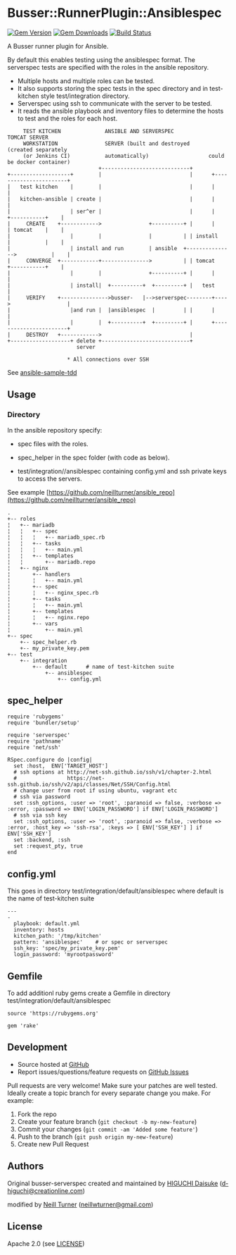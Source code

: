 # <a name="title"></a> Busser::RunnerPlugin::Ansiblespec

[![Gem Version](https://badge.fury.io/rb/busser-ansiblespec.png)](http://rubygems.org/gems/busser-ansiblespec)
[![Gem Downloads](http://ruby-gem-downloads-badge.herokuapp.com/busser-ansiblespec?type=total&color=brightgreen)](https://rubygems.org/gems/busser-ansiblespec)
[![Build Status](https://travis-ci.org/neillturner/busser-ansiblespec.png)](https://travis-ci.org/neillturner/busser-ansiblespec)

A Busser runner plugin for Ansible.

By default this enables testing using the ansiblespec format. The serverspec tests are specified with the roles in the ansible repository.
* Multiple hosts and multiple roles can be tested.
* It also supports storing the spec tests in the spec directory and in test-kitchen style test/integration directory.
* Serverspec using ssh to communicate with the server to be tested.
* It reads the ansible playbook and inventory files to determine the hosts to test and the roles for each host.

```
     TEST KITCHEN              ANSIBLE AND SERVERSPEC                TOMCAT SERVER
     WORKSTATION               SERVER (built and destroyed      (created separately
     (or Jenkins CI)           automatically)                   could be docker container)
                             +----------------------------+
+-------------------+        |                            |      +-----------------------+
|   test kitchen    |        |                            |      |                       |
|   kitchen-ansible | create |                            |      |                       |
|                   | ser^er |                            |      |      +-----------+    |
|     CREATE    +------------>               +----------+ |      |      | tomcat    |    |
|                   |        |               |          | | install     |           |    |
|                   | install and run        | ansible  +--------------->           |    |
|     CONVERGE  +------------+--------------->          | | tomcat      +-----------+    |
|                   |        |               +----------+ |      |                       |
|                   | install|  +----------+  +---------+ |   test                       |
|     VERIFY    +--------------->busser-   |-->serverspec--------+---->                  |
|                   |and run |  |ansiblespec  |         | |      |                       |
|                   |        |  +----------+  +---------+ |      +-----------------------+
|     DESTROY   +------------>                            |
+-------------------+ delete +----------------------------+
                      server

                   * All connections over SSH

```

See [ansible-sample-tdd](https://github.com/volanja/ansible-sample-tdd)

## <a name="usage"></a> Usage

### Directory

In the ansible repository specify:

  * spec files with the roles.

  * spec_helper in the spec folder (with code as below).

  * test/integration/<suite>/ansiblespec containing config.yml and ssh private keys to access the servers.

See example [https://github.com/neillturner/ansible_repo](https://github.com/neillturner/ansible_repo)

```
.
+-- roles
¦   +-- mariadb
¦   ¦   +-- spec
¦   ¦   ¦   +-- mariadb_spec.rb
¦   ¦   +-- tasks
¦   ¦   ¦   +-- main.yml
¦   ¦   +-- templates
¦   ¦       +-- mariadb.repo
¦   +-- nginx
¦       +-- handlers
¦       ¦   +-- main.yml
¦       +-- spec
¦       ¦   +-- nginx_spec.rb
¦       +-- tasks
¦       ¦   +-- main.yml
¦       +-- templates
¦       ¦   +-- nginx.repo
¦       +-- vars
¦           +-- main.yml
+-- spec
    +-- spec_helper.rb
    +-- my_private_key.pem
+-- test
    +-- integration
        +-- default      # name of test-kitchen suite
            +-- ansiblespec
                +-- config.yml

```


## <a name="spec_helper"></a> spec_helper

```
require 'rubygems'
require 'bundler/setup'

require 'serverspec'
require 'pathname'
require 'net/ssh'

RSpec.configure do |config|
  set :host,  ENV['TARGET_HOST']
  # ssh options at http://net-ssh.github.io/ssh/v1/chapter-2.html
  #                https://net-ssh.github.io/ssh/v2/api/classes/Net/SSH/Config.html
  # change user from root if using ubuntu, vagrant etc
  # ssh via password
  set :ssh_options, :user => 'root', :paranoid => false, :verbose => :error, :password => ENV['LOGIN_PASSWORD'] if ENV['LOGIN_PASSWORD']
  # ssh via ssh key
  set :ssh_options, :user => 'root', :paranoid => false, :verbose => :error, :host_key => 'ssh-rsa', :keys => [ ENV['SSH_KEY'] ] if ENV['SSH_KEY']
  set :backend, :ssh
  set :request_pty, true
end
```

## <a name="config.yml"></a> config.yml

This goes in directory test/integration/default/ansiblespec  where default is the name of test-kitchen suite

```
---
-
  playbook: default.yml
  inventory: hosts
  kitchen_path: '/tmp/kitchen'
  pattern: 'ansiblespec'    # or spec or serverspec
  ssh_key: 'spec/my_private_key.pem'
  login_password: 'myrootpassword'
```

## <a name="Gemfile"></a> Gemfile

To add additionl ruby gems create a Gemfile in directory test/integration/default/ansiblespec

```
source 'https://rubygems.org'

gem 'rake'
```

## <a name="development"></a> Development

* Source hosted at [GitHub][repo]
* Report issues/questions/feature requests on [GitHub Issues][issues]

Pull requests are very welcome! Make sure your patches are well tested.
Ideally create a topic branch for every separate change you make. For
example:

1. Fork the repo
2. Create your feature branch (`git checkout -b my-new-feature`)
3. Commit your changes (`git commit -am 'Added some feature'`)
4. Push to the branch (`git push origin my-new-feature`)
5. Create new Pull Request

## <a name="authors"></a> Authors

Original busser-serverspec created and maintained by [HIGUCHI Daisuke][author] (<d-higuchi@creationline.com>)

modified by [Neill Turner][author] (<neillwturner@gmail.com>)

## <a name="license"></a> License

Apache 2.0 (see [LICENSE][license])


[author]:           https://github.com/neillturner
[issues]:           https://github.com/test-kitchen/busser-ansiblespec/issues
[license]:          https://github.com/test-kitchen/busser-ansiblespec/blob/master/LICENSE
[repo]:             https://github.com/test-kitchen/busser-ansiblespec
[plugin_usage]:     http://docs.kitchen-ci.org/busser/plugin-usage
